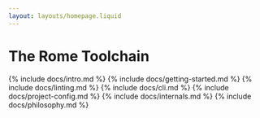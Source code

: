 ```yaml
---
layout: layouts/homepage.liquid
---
```


# The Rome Toolchain

{% include docs/intro.md %}
{% include docs/getting-started.md %}
{% include docs/linting.md %}
{% include docs/cli.md %}
{% include docs/project-config.md %}
{% include docs/internals.md %}
{% include docs/philosophy.md %}
